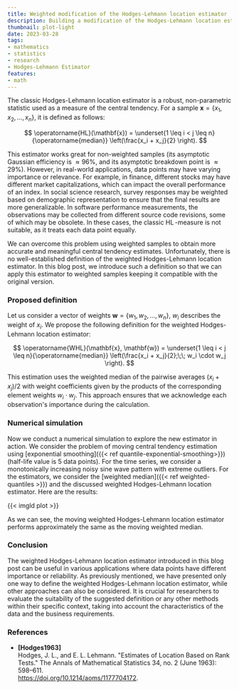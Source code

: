 ```yaml
---
title: Weighted modification of the Hodges-Lehmann location estimator
description: Building a modification of the Hodges-Lehmann location estimator that supports weighted samples.
thumbnail: plot-light
date: 2023-03-28
tags:
- mathematics
- statistics
- research
- Hodges-Lehmann Estimator
features:
- math
---
```


The classic Hodges-Lehmann location estimator is a robust, non-parametric statistic
  used as a measure of the central tendency.
For a sample $\mathbf{x} = \{ x_1, x_2, \ldots, x_n \}$, it is defined as follows:

$$
\operatorname{HL}(\mathbf{x}) = \underset{1 \leq i < j \leq n}{\operatorname{median}} \left(\frac{x_i + x_j}{2} \right).
$$

This estimator works great for non-weighted samples
  (its asymptotic Gaussian efficiency is $\approx 96\%$, and its asymptotic breakdown point is $\approx 29\%$).
However, in real-world applications, data points may have varying importance or relevance.
For example, in finance, different stocks may have different market capitalizations,
  which can impact the overall performance of an index.
In social science research, survey responses may be weighted
  based on demographic representation to ensure that the final results are more generalizable.
In software performance measurements, the observations may be collected from different source code revisions,
  some of which may be obsolete.
In these cases, the classic $\operatorname{HL}$-measure is not suitable, as it treats each data point equally.

We can overcome this problem using weighted samples to obtain more accurate and meaningful central tendency estimates.
Unfortunately, there is no well-established definition of the weighted Hodges-Lehmann location estimator.
In this blog post, we introduce such a definition so that we can apply this estimator to weighted samples
  keeping it compatible with the original version.

<!--more-->

### Proposed definition

Let us consider a vector of weights $\mathbf{w} = \{w_1, w_2, \ldots, w_n \}$,
  $w_i$ describes the weight of $x_i$.
We propose the following definition for the weighted Hodges-Lehmann location estimator:

$$
\operatorname{WHL}(\mathbf{x}, \mathbf{w}) =
  \underset{1 \leq i < j \leq n}{\operatorname{median}} \left(\frac{x_i + x_j}{2};\;\; w_i \cdot w_j \right).
$$

This estimation uses the weighted median of the pairwise averages $(x_i+x_j)/2$ with weight coefficients given by
  the products of the corresponding element weights $w_i \cdot w_j$.
This approach ensures that we acknowledge each observation's importance during the calculation.

### Numerical simulation

Now we conduct a numerical simulation to explore the new estimator in action.
We consider the problem of moving central tendency estimation using
  [exponential smoothing]({{< ref quantile-exponential-smoothing>}})
  (half-life value is 5 data points).
For the time series, we consider a monotonically increasing noisy sine wave pattern with extreme outliers.
For the estimators, we consider the [weighted median]({{< ref weighted-quantiles >}}) and
 the discussed weighted Hodges-Lehmann location estimator.
Here are the results:

{{< imgld plot >}}

As we can see, the moving weighted Hodges-Lehmann location estimator performs approximately
  the same as the moving weighted median.

### Conclusion

The weighted Hodges-Lehmann location estimator introduced in this blog post can be useful in various applications
  where data points have different importance or reliability.
As previously mentioned, we have presented only one way to define the weighted Hodges-Lehmann location estimator,
  while other approaches can also be considered.
It is crucial for researchers to evaluate
  the suitability of the suggested definition or any other methods within their specific context,
  taking into account the characteristics of the data and the business requirements.

### References

* <b id=Hodges1963>[Hodges1963]</b>  
   Hodges, J. L., and E. L. Lehmann.
   "Estimates of Location Based on Rank Tests." The Annals of Mathematical Statistics 34, no. 2 (June 1963): 598–611.  
   https://doi.org/10.1214/aoms/1177704172.
